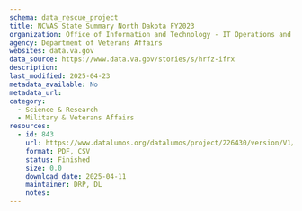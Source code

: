 ```yaml
---
schema: data_rescue_project 
title: NCVAS State Summary North Dakota FY2023
organization: Office of Information and Technology - IT Operations and Services (ITOPS)
agency: Department of Veterans Affairs
websites: data.va.gov
data_source: https://www.data.va.gov/stories/s/hrfz-ifrx
description: 
last_modified: 2025-04-23
metadata_available: No
metadata_url: 
category:
  - Science & Research 
  - Military & Veterans Affairs 
resources:
  - id: 843
    url: https://www.datalumos.org/datalumos/project/226430/version/V1/view
    format: PDF, CSV
    status: Finished
    size: 0.0
    download_date: 2025-04-11
    maintainer: DRP, DL
    notes: 
---
```

